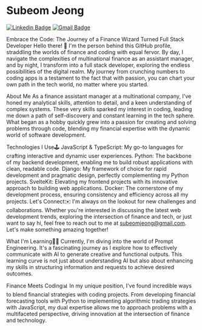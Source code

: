 # Subeom Jeong 
[![Linkedin Badge](https://img.shields.io/badge/-subeomjeong-blue?style=flat-square&logo=Linkedin&logoColor=white&link=https://www.linkedin.com/in/subeomj)](https://www.linkedin.com/in/subeomj/) 
[![Gmail Badge](https://img.shields.io/badge/-subeomjeong@gmail.com-c14438?style=flat-square&logo=Gmail&logoColor=white&link=mailto:subeomjeong@gmail.com)](mailto:subeomjeong@gmail.com)


Embrace the Code: The Journey of a Finance Wizard Turned Full Stack Developer
Hello there! 👋 I'm the person behind this GitHub profile, straddling the worlds of finance and coding with equal fervor. By day, I navigate the complexities of multinational finance as an assistant manager, and by night, I transform into a full stack developer, exploring the endless possibilities of the digital realm. My journey from crunching numbers to coding apps is a testament to the fact that with passion, you can chart your own path in the tech world, no matter where you started.

About Me
As a finance assistant manager at a multinational company, I've honed my analytical skills, attention to detail, and a keen understanding of complex systems. These very skills sparked my interest in coding, leading me down a path of self-discovery and constant learning in the tech sphere. What began as a hobby quickly grew into a passion for creating and solving problems through code, blending my financial expertise with the dynamic world of software development.

Technologies I Use🕹
JavaScript & TypeScript: My go-to languages for crafting interactive and dynamic user experiences.
Python: The backbone of my backend development, enabling me to build robust applications with clean, readable code.
Django: My framework of choice for rapid development and pragmatic design, perfectly complementing my Python projects.
SvelteKit: Elevating my frontend projects with its innovative approach to building web applications.
Docker: The cornerstone of my development process, ensuring consistency and efficiency across all my projects.
Let's Connect✉️
I'm always on the lookout for new challenges and collaborations. Whether you're interested in discussing the latest web development trends, exploring the intersection of finance and tech, or just want to say hi, feel free to reach out to me at subeomjeong@gmail.com. Let's make something amazing together!

What I'm Learning👨‍💻
Currently, I'm diving into the world of Prompt Engineering. It's a fascinating journey as I explore how to effectively communicate with AI to generate creative and functional outputs. This learning curve is not just about understanding AI but also about enhancing my skills in structuring information and requests to achieve desired outcomes.

Finance Meets Coding📊
In my unique position, I've found incredible ways to blend financial strategies with coding projects. From developing financial forecasting tools with Python to implementing algorithmic trading strategies with JavaScript, my dual expertise allows me to approach problems with a multifaceted perspective, driving innovation at the intersection of finance and technology.
<br>
<br>


<br>


